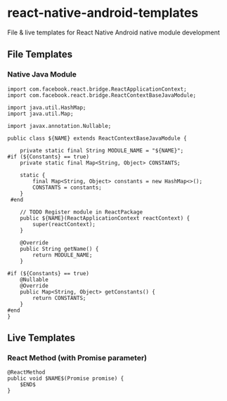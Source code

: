 # react-native-android-templates
File &amp; live templates for React Native Android native module development

## File Templates
### Native Java Module
```
import com.facebook.react.bridge.ReactApplicationContext;
import com.facebook.react.bridge.ReactContextBaseJavaModule;

import java.util.HashMap;
import java.util.Map;

import javax.annotation.Nullable;

public class ${NAME} extends ReactContextBaseJavaModule {

    private static final String MODULE_NAME = "${NAME}";
#if (${Constants} == true)
    private static final Map<String, Object> CONSTANTS;

    static {
        final Map<String, Object> constants = new HashMap<>();
        CONSTANTS = constants;
    }
 #end
    
    // TODO Register module in ReactPackage
    public ${NAME}(ReactApplicationContext reactContext) {
        super(reactContext);
    }

    @Override
    public String getName() {
        return MODULE_NAME;
    }

#if (${Constants} == true)
    @Nullable
    @Override
    public Map<String, Object> getConstants() {
        return CONSTANTS;
    }
#end
}
```

## Live Templates
### React Method (with Promise parameter)
```
@ReactMethod
public void $NAME$(Promise promise) {
    $END$
}
```
